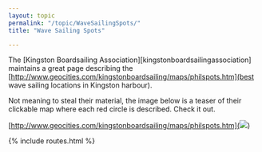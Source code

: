 ```yaml
---
layout: topic
permalink: "/topic/WaveSailingSpots/"
title: "Wave Sailing Spots"

---
```


The [Kingston Boardsailing Association][kingstonboardsailingassociation] maintains a great page describing the [http://www.geocities.com/kingstonboardsailing/maps/philspots.htm](best wave sailing locations in Kingston harbour).

Not meaning to steal their material, the image below is a teaser of their clickable map where each red circle is described.  Check it out.

[http://www.geocities.com/kingstonboardsailing/maps/philspots.htm](<img src="Images\WaveSailingSpots.jpg">)

{% include routes.html %}
